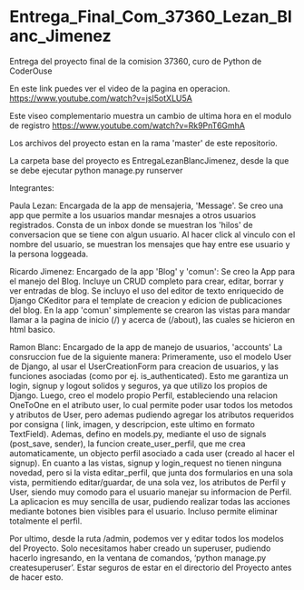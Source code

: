 # Entrega_Final_Com_37360_Lezan_Blanc_Jimenez
Entrega del proyecto final de la comision 37360, curo de Python de CoderOuse

En este link puedes ver el video de la pagina en operacion.
<https://www.youtube.com/watch?v=jsI5otXLU5A>

Este viseo complementario muestra un cambio de ultima hora en el modulo de registro
<https://www.youtube.com/watch?v=Rk9PnT6GmhA>


Los archivos del proyecto estan en la rama 'master' de este repositorio.

La carpeta base del proyecto es EntregaLezanBlancJimenez, desde la que se debe ejecutar python manage.py runserver

Integrantes:

Paula Lezan: Encargada de la app de mensajeria, 'Message'. Se creo una app que permite a los usuarios mandar mesnajes a otros usuarios registrados. Consta de un inbox donde se muestran los 'hilos' de conversacion que se tiene con algun usuario. Al hacer click al vinculo con el nombre del usuario, se muestran los mensajes que hay entre ese usuario y la persona loggeada.


Ricardo Jimenez: Encargado de la app 'Blog' y 'comun': Se creo la App para el manejo del Blog. Incluye un CRUD completo para crear, editar, borrar y ver entradas de blog. Se incluyo el uso del editor de texto enriquecido de Django CKeditor para el template de creacion y edicion de publicaciones del blog. En la app 'comun' simplemente se crearon las vistas para mandar llamar a la pagina de inicio (/) y acerca de (/about), las cuales se hicieron en html basico.


Ramon Blanc: Encargado de la app de manejo de usuarios, 'accounts'
La consruccion fue de la siguiente manera:
Primeramente, uso el modelo User de Django, al usar el UserCreationForm para creacion de usuarios, y las funciones asociadas (como por ej. is_authenticated). Esto me garantiza un login, signup y logout solidos y seguros, ya que utilizo los propios de Django. 
Luego, creo el modelo propio Perfil, estableciendo una relacion OneToOne en el atributo user,  lo cual permite poder usar todos los metodos y atributos de User, pero ademas pudiendo agregar los atributos requeridos por consigna ( link, imagen, y descripcion, este ultimo en formato TextField). 
Ademas, defino en models.py, mediante el uso de signals (post_save, sender), la funcion create_user_perfil, que me crea automaticamente, un objecto perfil asociado a cada user (creado al hacer el signup). 
En cuanto a las vistas, signup y login_request no tienen ninguna novedad, pero si la vista editar_perfil, que junta dos formularios en una sola vista, permitiendo editar/guardar, de una sola vez, los atributos de Perfil y User, siendo muy comodo para el usuario manejar su informacion de Perfil. 
La aplicacion es muy sencilla de usar, pudiendo realizar todas las acciones mediante botones bien visibles para el usuario. Incluso permite eliminar totalmente el perfil.

Por ultimo, desde la ruta  /admin, podemos ver y editar todos los modelos  del Proyecto. Solo necesitamos haber creado un superuser, pudiendo hacerlo ingresando, en la ventana de comandos,  ‘python manage.py createsuperuser’. Estar seguros de estar en el directorio del Proyecto antes de hacer esto.





